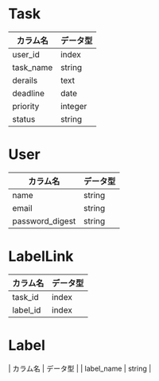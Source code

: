 
# Task 
| カラム名 | データ型 |
| ---- | ---- |
| user_id | index |
| task_name | string |
| derails | text |
| deadline | date |
| priority | integer |
| status | string |

# User
| カラム名 | データ型 |
| ---- | ----|
| name | string |
| email | string |
| password_digest | string |

# LabelLink
| カラム名 | データ型 |
| ---- | ---- |
| task_id | index |
| label_id | index |

# Label
| カラム名 | データ型 |
| label_name | string |
